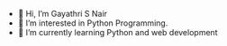 - 👋 Hi, I’m Gayathri S Nair
- 👀 I’m interested in Python Programming.
- 🌱 I’m currently learning Python and web development


<!---
gsn1607/gsn1607 is a ✨ special ✨ repository because its `README.md` (this file) appears on your GitHub profile.
You can click the Preview link to take a look at your changes.
--->
